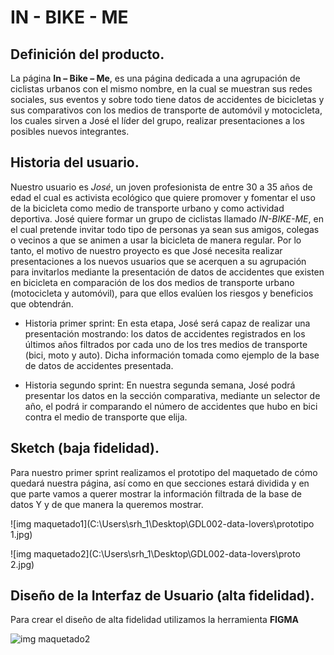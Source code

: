 
# IN - BIKE - ME

## Definición del producto.

La página **In – Bike – Me**, es una página dedicada a una agrupación de ciclistas urbanos con el mismo nombre, en la cual se muestran sus redes sociales, sus eventos y sobre todo tiene datos de accidentes de bicicletas y sus comparativos con los medios de transporte de automóvil y motocicleta, los cuales sirven a José el líder del grupo, realizar presentaciones a los posibles nuevos integrantes.

## Historia del usuario.

Nuestro usuario es *José*, un joven profesionista de entre 30 a 35 años de edad el cual es activista ecológico que quiere promover y fomentar el uso de la bicicleta como medio de transporte urbano y como actividad deportiva.
José quiere formar un grupo de ciclistas llamado *IN-BIKE-ME*, en el cual pretende invitar todo tipo de personas ya sean sus amigos, colegas o   vecinos a que se animen a usar la bicicleta de manera regular.
Por lo tanto, el motivo de nuestro proyecto es que José necesita realizar presentaciones a los nuevos usuarios que se acerquen a su agrupación para invitarlos mediante la presentación de datos de accidentes que existen en bicicleta en comparación de los dos medios de transporte urbano (motocicleta y automóvil), para que ellos evalúen los riesgos y beneficios que obtendrán.

- Historia primer sprint:
En esta etapa, José será capaz de realizar una presentación mostrando: los datos de accidentes registrados en los últimos años filtrados por cada uno de los tres medios de transporte (bici, moto y auto). Dicha información tomada como ejemplo de la base de datos de accidentes presentada.

- Historia segundo sprint:
En nuestra segunda semana, José podrá presentar los datos en la sección comparativa, mediante un selector de año, el podrá ir comparando el número de accidentes que hubo en bici contra el medio de transporte que elija.

## Sketch (baja fidelidad).

Para nuestro primer sprint realizamos el prototipo del maquetado de cómo quedará nuestra página, así como en que secciones estará dividida y en que parte vamos a querer mostrar la información filtrada de la base de datos Y y de que manera la queremos mostrar.

![img maquetado1](C:\Users\srh_1\Desktop\GDL002-data-lovers\prototipo 1.jpg)

![img maquetado2](C:\Users\srh_1\Desktop\GDL002-data-lovers\proto 2.jpg)


## Diseño de la Interfaz de Usuario (alta fidelidad).

Para crear el diseño de alta fidelidad utilizamos la herramienta **FIGMA**

![img maquetado2](C:\Users\srh_1\Desktop\GDL002-data-lovers\Figma.png)

